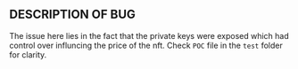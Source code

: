 ## DESCRIPTION OF BUG

The issue here lies in the fact that the private keys were exposed which had control over influncing the price of the nft. Check `POC` file in the `test` folder for clarity.
